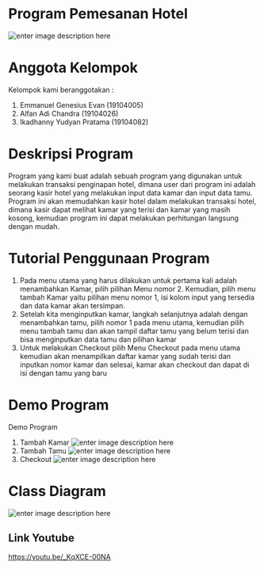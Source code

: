 # Program Pemesanan Hotel
![enter image description here](https://i.ibb.co/ScXmmTM/ittp.png)

# Anggota Kelompok
Kelompok kami beranggotakan :

 1. Emmanuel Genesius Evan (19104005)
 2. Alfan Adi Chandra (19104026)
 3. Ikadhanny Yudyan Pratama (19104082)

# Deskripsi Program
Program yang kami buat adalah sebuah program yang digunakan untuk melakukan transaksi penginapan hotel, dimana user dari program ini adalah seorang kasir hotel yang melakukan input data kamar dan input data tamu. Program ini akan memudahkan kasir hotel dalam melakukan transaksi hotel, dimana kasir dapat melihat kamar yang terisi dan kamar yang masih kosong, kemudian program ini dapat melakukan perhitungan langsung dengan mudah.


# Tutorial Penggunaan Program

 1. Pada menu utama yang harus dilakukan untuk pertama kali adalah menambahkan Kamar, pilih pilihan Menu nomor 2. Kemudian, pilih menu tambah Kamar yaitu pilihan menu nomor 1, isi kolom input yang tersedia dan data kamar akan tersimpan.
 2. Setelah kita menginputkan kamar, langkah selanjutnya adalah dengan menambahkan tamu, pilih nomor 1 pada menu utama, kemudian pilih menu tambah tamu dan akan tampil daftar tamu yang belum terisi dan bisa menginputkan data tamu dan pilihan kamar
 3. Untuk melakukan Checkout pilih Menu Checkout pada menu utama kemudian akan menampilkan daftar kamar yang sudah terisi dan inputkan nomor kamar dan selesai, kamar akan checkout dan dapat di isi dengan tamu yang baru

# Demo Program
Demo Program
 1. Tambah Kamar
![enter image description here](https://s2.gifyu.com/images/pbo1.gif)
 2. Tambah Tamu
![enter image description here](https://s2.gifyu.com/images/pbo2.gif)
 3. Checkout
![enter image description here](https://s2.gifyu.com/images/pbo3.gif)

# Class Diagram
![enter image description here](https://i.ibb.co/Yf3KL3r/Class-Diagram-Hotel-2-1.png)

## Link Youtube

https://youtu.be/_KqXCE-00NA
